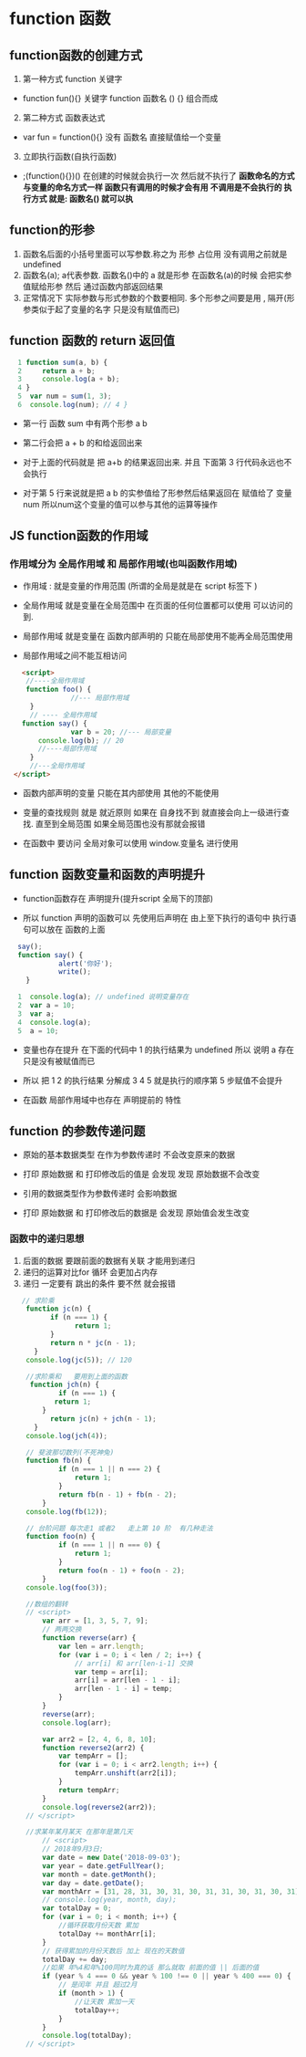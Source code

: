 # function 函数

## function函数的创建方式

1. 第一种方式 function 关键字

- function fun(){} 关键字 function 函数名 () {} 组合而成

2. 第二种方式 函数表达式

- var fun = function(){} 没有 函数名 直接赋值给一个变量

3. 立即执行函数(自执行函数)

- ;(function(){})() 在创建的时候就会执行一次 然后就不执行了
**函数命名的方式与变量的命名方式一样 函数只有调用的时候才会有用 不调用是不会执行的 执行方式 就是: 函数名() 就可以执**

## function的形参

1. 函数名后面的小括号里面可以写参数.称之为 形参 占位用 没有调用之前就是 undefined
2. 函数名(a); a代表参数. 函数名()中的 a 就是形参 在函数名(a)的时候 会把实参值赋给形参 然后 通过函数内部返回结果
3. 正常情况下 实际参数与形式参数的个数要相同. 多个形参之间要是用 , 隔开(形参类似于起了变量的名字 只是没有赋值而已)

## function 函数的 return 返回值

```js
  1 function sum(a, b) {
  2     return a + b; 
  3     console.log(a + b); 
  4 } 
  5  var num = sum(1, 3);
  6  console.log(num); // 4 }
```
- 第一行 函数 sum 中有两个形参 a b 

- 第二行会把 a + b 的和给返回出来

- 对于上面的代码就是 把 a+b 的结果返回出来. 并且 下面第 3 行代码永远也不会执行 

- 对于第 5 行来说就是把 a b 的实参值给了形参然后结果返回在 赋值给了 变量 num 所以num这个变量的值可以参与其他的运算等操作  

## JS function函数的作用域

### 作用域分为 全局作用域 和 局部作用域(也叫函数作用域)

 - 作用域 : 就是变量的作用范围 (所谓的全局是就是在 script 标签下 )

 - 全局作用域 就是变量在全局范围中 在页面的任何位置都可以使用 可以访问的到.

 - 局部作用域  就是变量在 函数内部声明的 只能在局部使用不能再全局范围使用 

 - 局部作用域之间不能互相访问

 ```html
 	<script>
     //----全局作用域
     function foo() {
				//--- 局部作用域
      }
      // ---- 全局作用域
    function say() {
				var b = 20; //--- 局部变量
        console.log(b); // 20
        //----局部作用域
      }
      //---全局作用域
  </script>
 ```

- 函数内部声明的变量 只能在其内部使用 其他的不能使用  

- 变量的查找规则 就是 就近原则 如果在 自身找不到 就直接会向上一级进行查找. 直至到全局范围  如果全局范围也没有那就会报错

- 在函数中 要访问 全局对象可以使用 window.变量名 进行使用

## function 函数变量和函数的声明提升

- function函数存在 声明提升(提升script 全局下的顶部)

- 所以 function 声明的函数可以 先使用后声明在 由上至下执行的语句中 执行语句可以放在 函数的上面  

```js
  say();
  function say() {
            alert('你好');
            write();
    }
```

```js 
  1  console.log(a); // undefined 说明变量存在
  2  var a = 10;
  3  var a;
  4  console.log(a);
  5  a = 10;
```
- 变量也存在提升 在下面的代码中 1 的执行结果为 undefined 所以 说明 a 存在 只是没有被赋值而已

- 所以 把 1  2 的执行结果 分解成 3 4 5 就是执行的顺序第 5 步赋值不会提升 

- 在函数 局部作用域中也存在 声明提前的 特性

## function 的参数传递问题

- 原始的基本数据类型 在作为参数传递时 不会改变原来的数据 

- 打印 原始数据 和 打印修改后的值是 会发现 发现 原始数据不会改变

- 引用的数据类型作为参数传递时 会影响数据

- 打印 原始数据 和 打印修改后的数据是 会发现 原始值会发生改变

### 函数中的递归思想 

1. 后面的数据 要跟前面的数据有关联 才能用到递归 
2. 递归的运算对比for 循环 会更加占内存
3. 递归 一定要有 跳出的条件 要不然 就会报错

```js
   // 求阶乘
    function jc(n) {
          if (n === 1) {
                return 1;
          }
          return n * jc(n - 1);
      }
    console.log(jc(5)); // 120

    //求阶乘和   要用到上面的函数
     function jch(n) {
            if (n === 1) {
           return 1;
        }
          return jc(n) + jch(n - 1);
      }
    console.log(jch(4));

    // 斐波那切数列(不死神兔)
    function fb(n) {
            if (n === 1 || n === 2) {
                return 1;
            }
            return fb(n - 1) + fb(n - 2);
        }
    console.log(fb(12));

    // 台阶问题 每次走1 或者2   走上第 10 阶  有几种走法
    function foo(n) {
            if (n === 1 || n === 0) {
                return 1;
            }
            return foo(n - 1) + foo(n - 2);
        }
    console.log(foo(3));

    //数组的翻转
    // <script>
        var arr = [1, 3, 5, 7, 9];
        // 两两交换
        function reverse(arr) {
            var len = arr.length;
            for (var i = 0; i < len / 2; i++) {
                // arr[i] 和 arr[len-i-1] 交换
                var temp = arr[i];
                arr[i] = arr[len - 1 - i];
                arr[len - 1 - i] = temp;
            }
        }
        reverse(arr);
        console.log(arr);

        var arr2 = [2, 4, 6, 8, 10];
        function reverse2(arr2) {
            var tempArr = [];
            for (var i = 0; i < arr2.length; i++) {
                tempArr.unshift(arr2[i]);
            }
            return tempArr;
        }
        console.log(reverse2(arr2));
    // </script>

    //求某年某月某天 在那年是第几天
        // <script>
        // 2018年9月3日;
        var date = new Date('2018-09-03');
        var year = date.getFullYear();
        var month = date.getMonth();
        var day = date.getDate();
        var monthArr = [31, 28, 31, 30, 31, 30, 31, 31, 30, 31, 30, 31];
        // console.log(year, month, day);
        var totalDay = 0;
        for (var i = 0; i < month; i++) {
            //循环获取月份天数 累加
            totalDay += monthArr[i];
        }
        // 获得累加的月份天数后 加上 现在的天数值
        totalDay += day;
        //如果 年%4和年%100同时为真的话 那么就取 前面的值 || 后面的值
        if (year % 4 === 0 && year % 100 !== 0 || year % 400 === 0) {
            // 是闰年 并且 超过2月
            if (month > 1) {
                //让天数 累加一天
                totalDay++;
            }
        }
        console.log(totalDay);
    // </script>
```